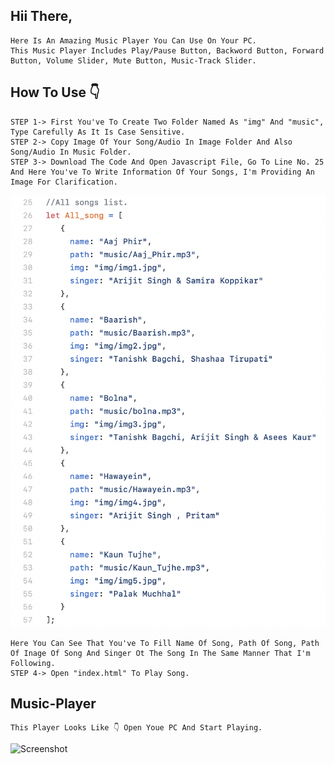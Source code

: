 ## Hii There,
    Here Is An Amazing Music Player You Can Use On Your PC.
    This Music Player Includes Play/Pause Button, Backword Button, Forward Button, Volume Slider, Mute Button, Music-Track Slider.


## How To Use 👇
    STEP 1-> First You've To Create Two Folder Named As "img" And "music", Type Carefully As It Is Case Sensitive.
    STEP 2-> Copy Image Of Your Song/Audio In Image Folder And Also Song/Audio In Music Folder.
    STEP 3-> Download The Code And Open Javascript File, Go To Line No. 25 And Here You've To Write Information Of Your Songs, I'm Providing An Image For Clarification.

   ![Screenshot](./Images/JavaScript_Help.png "Screenshot")

    Here You Can See That You've To Fill Name Of Song, Path Of Song, Path Of Inage Of Song And Singer Ot The Song In The Same Manner That I'm Following.
    STEP 4-> Open "index.html" To Play Song.


## Music-Player
    This Player Looks Like 👇 Open Youe PC And Start Playing.
    
![Screenshot](./Images/Webpage_Screenshot.png "Screenshot")
